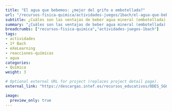 ```yaml
---
title: "El agua que bebemos: ¿mejor del grifo o embotellada?"
url: "/recursos-fisica-quimica/actividades-juegos/1bach/el-agua-que-bebemos-mejor-del-grifo-o-embotellada"
subtitle: ¿Cuáles son las ventajas de beber agua mineral (embotellada) frente al agua del grifo?
summary: "¿Cuáles son las ventajas de beber agua mineral (embotellada) frente al agua del grifo?"
breadcrumbs: ["recursos-fisica-quimica","actividades-juegos-1bach"]
tags:
- actividades
- 1º Bach
- eXeLearning
- reacciones-químicas
- agua
categories:
- Química
weight: 3

# Optional external URL for project (replaces project detail page).
external_link: "https://descargas.intef.es/recursos_educativos/ODES_SGOA/Bachillerato/FQ/3B.3_-_El_agua_que_bebemos/index.html"

image:
  preview_only: true
---
```



